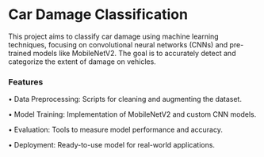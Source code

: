# Car Damage Classification

This project aims to classify car damage using machine learning techniques, focusing on convolutional neural networks (CNNs) and pre-trained models like MobileNetV2. The goal is to accurately detect and categorize the extent of damage on vehicles.

### Features

•  Data Preprocessing: Scripts for cleaning and augmenting the dataset.

•  Model Training: Implementation of MobileNetV2 and custom CNN models.

•  Evaluation: Tools to measure model performance and accuracy.

•  Deployment: Ready-to-use model for real-world applications.
